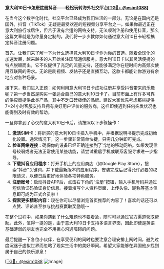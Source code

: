 **意大利10日卡怎麽註冊抖音——轻松玩转海外社交平台[[TG💪+ @esim1088](https://t.me/s/esim1088)]**

在当今这个数字化时代，社交平台已经成为我们生活的一部分。无论是在国内还是国外，抖音（TikTok）无疑是最受欢迎的短视频分享平台之一。如果你最近正在意大利旅行或居住，但苦于没有合适的网络支持，无法顺利注册和使用抖音，那么这篇文章就是为你量身定制的。我们将一步步教你如何通过意大利10日卡轻松搞定抖音注册问题。

首先，让我们来了解一下为什么选择意大利10日卡作为你的首选。随着全球化的加速发展，越来越多的人开始关注国际通信服务。意大利10日卡以其灵活便捷的特点脱颖而出，它不仅提供了充足的流量支持，还能够满足你在短时间内高频次使用互联网的需求。无论是刷视频、发帖子还是直播互动，这款卡都能让你游刃有余地应对各种场景。

接下来，我们进入正题：如何利用意大利10日卡成功注册并享受抖音带来的乐趣呢？第一步当然是购买一张适合自己的意大利10日卡了。目前市面上有许多可靠的供应商提供此类产品，其中不乏口碑极佳的品牌。建议大家优先考虑那些提供7*24小时客服支持且拥有良好用户评价的服务商，这样即使遇到任何突发状况也能得到及时有效的帮助。

一旦你拿到了心仪的意大利10日卡后，请按照以下步骤操作：

1. **激活SIM卡**：将新买的意大利10日卡插入手机中，并根据说明书提示完成初始化设置。通常情况下，这一步骤非常简单快捷，只需几分钟即可完成。
2. **检查网络连接**：确保你的设备已经正确连接到了当地的移动网络。如果发现信号较弱或者无法正常使用某些功能，请尝试重启手机或联系客服寻求进一步指导。
3. **下载抖音应用程序**：打开手机上的应用商店（如Google Play Store），搜索“抖音”关键词，并下载最新版本的应用程序。安装完成后记得允许必要的权限请求，以便日后更好地体验各项特色服务。
4. **注册账号**：启动抖音APP后，点击右下角的“注册”按钮，输入手机号码并通过短信验证码验证身份信息。接着填写个人资料页面，上传头像、昵称等基本信息即可成为正式会员啦！
5. **探索更多精彩内容**：现在你可以尽情浏览首页推荐的内容了！喜欢的话还可以点赞、评论甚至参与挑战赛赢取奖励哦～

在整个过程中，如果你遇到了什么难题也不要着急，随时可以通过官方渠道获取帮助。此外，值得一提的是，由于意大利10日卡支持多语言界面，因此即使是英语基础薄弱的朋友也完全不用担心沟通障碍的问题。

最后提醒一下各位小伙伴，在享受便利的同时也要注意合理安排上网时间，避免过度沉迷于虚拟世界而忽略了现实生活中的美好瞬间。希望大家能够在异国他乡找到属于自己的快乐源泉！

[[TG💪+ @esim1088](https://t.me/s/esim1088) ![Image](https://i.postimg.cc/4NQfJmqS/Snipaste-2025-05-13-00-14-12.png)]